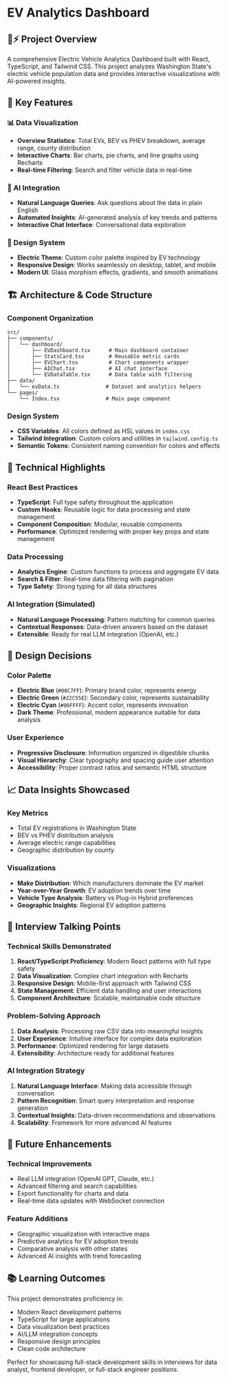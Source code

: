 # EV Analytics Dashboard

## 🚗⚡ Project Overview

A comprehensive Electric Vehicle Analytics Dashboard built with React, TypeScript, and Tailwind CSS. This project analyzes Washington State's electric vehicle population data and provides interactive visualizations with AI-powered insights.

## 🎯 Key Features

### 📊 Data Visualization
- **Overview Statistics**: Total EVs, BEV vs PHEV breakdown, average range, county distribution
- **Interactive Charts**: Bar charts, pie charts, and line graphs using Recharts
- **Real-time Filtering**: Search and filter vehicle data in real-time

### 🤖 AI Integration
- **Natural Language Queries**: Ask questions about the data in plain English
- **Automated Insights**: AI-generated analysis of key trends and patterns
- **Interactive Chat Interface**: Conversational data exploration

### 🎨 Design System
- **Electric Theme**: Custom color palette inspired by EV technology
- **Responsive Design**: Works seamlessly on desktop, tablet, and mobile
- **Modern UI**: Glass morphism effects, gradients, and smooth animations

## 🏗️ Architecture & Code Structure

### Component Organization
```
src/
├── components/
│   └── dashboard/
│       ├── EVDashboard.tsx      # Main dashboard container
│       ├── StatsCard.tsx        # Reusable metric cards
│       ├── EVChart.tsx          # Chart components wrapper
│       ├── AIChat.tsx           # AI chat interface
│       └── EVDataTable.tsx      # Data table with filtering
├── data/
│   └── evData.ts               # Dataset and analytics helpers
└── pages/
    └── Index.tsx               # Main page component
```

### Design System
- **CSS Variables**: All colors defined as HSL values in `index.css`
- **Tailwind Integration**: Custom colors and utilities in `tailwind.config.ts`
- **Semantic Tokens**: Consistent naming convention for colors and effects

## 🔧 Technical Highlights

### React Best Practices
- **TypeScript**: Full type safety throughout the application
- **Custom Hooks**: Reusable logic for data processing and state management
- **Component Composition**: Modular, reusable components
- **Performance**: Optimized rendering with proper key props and state management

### Data Processing
- **Analytics Engine**: Custom functions to process and aggregate EV data
- **Search & Filter**: Real-time data filtering with pagination
- **Type Safety**: Strong typing for all data structures

### AI Integration (Simulated)
- **Natural Language Processing**: Pattern matching for common queries
- **Contextual Responses**: Data-driven answers based on the dataset
- **Extensible**: Ready for real LLM integration (OpenAI, etc.)

## 🎨 Design Decisions

### Color Palette
- **Electric Blue** (`#00C7FF`): Primary brand color, represents energy
- **Electric Green** (`#22C55E`): Secondary color, represents sustainability  
- **Electric Cyan** (`#00FFFF`): Accent color, represents innovation
- **Dark Theme**: Professional, modern appearance suitable for data analysis

### User Experience
- **Progressive Disclosure**: Information organized in digestible chunks
- **Visual Hierarchy**: Clear typography and spacing guide user attention
- **Accessibility**: Proper contrast ratios and semantic HTML structure

## 📈 Data Insights Showcased

### Key Metrics
- Total EV registrations in Washington State
- BEV vs PHEV distribution analysis
- Average electric range capabilities
- Geographic distribution by county

### Visualizations
- **Make Distribution**: Which manufacturers dominate the EV market
- **Year-over-Year Growth**: EV adoption trends over time
- **Vehicle Type Analysis**: Battery vs Plug-in Hybrid preferences
- **Geographic Insights**: Regional EV adoption patterns

## 🚀 Interview Talking Points

### Technical Skills Demonstrated
1. **React/TypeScript Proficiency**: Modern React patterns with full type safety
2. **Data Visualization**: Complex chart integration with Recharts
3. **Responsive Design**: Mobile-first approach with Tailwind CSS
4. **State Management**: Efficient data handling and user interactions
5. **Component Architecture**: Scalable, maintainable code structure

### Problem-Solving Approach
1. **Data Analysis**: Processing raw CSV data into meaningful insights
2. **User Experience**: Intuitive interface for complex data exploration
3. **Performance**: Optimized rendering for large datasets
4. **Extensibility**: Architecture ready for additional features

### AI Integration Strategy
1. **Natural Language Interface**: Making data accessible through conversation
2. **Pattern Recognition**: Smart query interpretation and response generation
3. **Contextual Insights**: Data-driven recommendations and observations
4. **Scalability**: Framework for more advanced AI features

## 🔮 Future Enhancements

### Technical Improvements
- Real LLM integration (OpenAI GPT, Claude, etc.)
- Advanced filtering and search capabilities
- Export functionality for charts and data
- Real-time data updates with WebSocket connection

### Feature Additions
- Geographic visualization with interactive maps
- Predictive analytics for EV adoption trends
- Comparative analysis with other states
- Advanced AI insights with trend forecasting

## 📚 Learning Outcomes

This project demonstrates proficiency in:
- Modern React development patterns
- TypeScript for large applications
- Data visualization best practices
- AI/LLM integration concepts
- Responsive design principles
- Clean code architecture

Perfect for showcasing full-stack development skills in interviews for data analyst, frontend developer, or full-stack engineer positions.